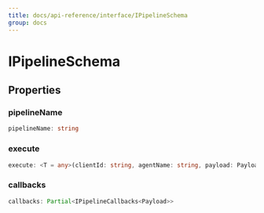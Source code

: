 ```yaml
---
title: docs/api-reference/interface/IPipelineSchema
group: docs
---
```


# IPipelineSchema

## Properties

### pipelineName

```ts
pipelineName: string
```

### execute

```ts
execute: <T = any>(clientId: string, agentName: string, payload: Payload) => Promise<void | T>
```

### callbacks

```ts
callbacks: Partial<IPipelineCallbacks<Payload>>
```
